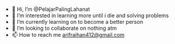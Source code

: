 - 👋 Hi, I’m @PelajarPalingLahanat
- 👀 I’m interested in learning more until i die and solving problems
- 🌱 I’m currently learning on to become a better person
- 💞️ I’m looking to collaborate on nothing atm
- 📫 How to reach me arifraihan412@gmail.com

<!---
PelajarPalingLahanat/PelajarPalingLahanat is a ✨ special ✨ repository because its `README.md` (this file) appears on your GitHub profile.
You can click the Preview link to take a look at your changes.
--->

